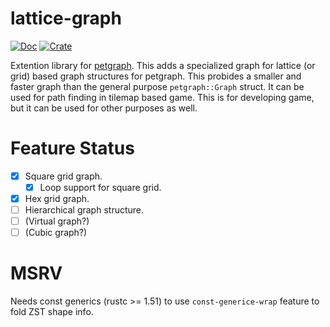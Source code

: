 # lattice-graph

[![Doc](https://docs.rs/lattice-graph/badge.svg)](https://docs.rs/lattice-graph) 
[![Crate](https://img.shields.io/crates/v/lattice-graph.svg)](https://crates.io/crates/lattice-graph)

Extention library for [petgraph](https://crates.io/crates/petgraph).
This adds a specialized graph for lattice (or grid) based graph structures for petgraph.
This probides a smaller and faster graph than the general purpose `petgraph::Graph` struct.
It can be used for path finding in tilemap based game.
This is for developing game, but it can be used for other purposes as well.

# Feature Status
- [x] Square grid graph.
  - [x] Loop support for square grid.
- [x] Hex grid graph.
- [ ] Hierarchical graph structure.
- [ ] (Virtual graph?)
- [ ] (Cubic graph?)

# MSRV
Needs const generics (rustc >= 1.51) to use `const-generice-wrap` feature to fold ZST shape info.
